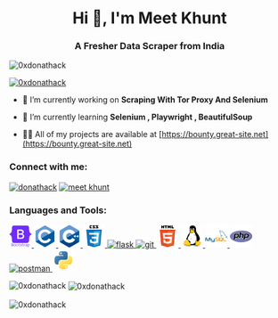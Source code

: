 <h1 align="center">Hi 👋, I'm Meet Khunt</h1>
<h3 align="center">A Fresher Data Scraper from India</h3>

<p align="left"> <img src="https://komarev.com/ghpvc/?username=0xdonathack&label=Profile%20views&color=0e75b6&style=flat" alt="0xdonathack" /> </p>

<p align="left"> <a href="https://twitter.com/0xdonathack" target="blank"><img src="https://img.shields.io/twitter/follow/0xdonathack?logo=twitter&style=for-the-badge" alt="0xdonathack" /></a> </p>

- 🔭 I’m currently working on **Scraping With Tor Proxy And Selenium**

- 🌱 I’m currently learning **Selenium , Playwright , BeautifulSoup**

- 👨‍💻 All of my projects are available at [https://bounty.great-site.net](https://bounty.great-site.net)

<h3 align="left">Connect with me:</h3>
<p align="left">
<a href="https://twitter.com/donathack" target="blank"><img align="center" src="https://raw.githubusercontent.com/rahuldkjain/github-profile-readme-generator/master/src/images/icons/Social/twitter.svg" alt="donathack" height="30" width="40" /></a>
<a href="https://linkedin.com/in/meet khunt" target="blank"><img align="center" src="https://raw.githubusercontent.com/rahuldkjain/github-profile-readme-generator/master/src/images/icons/Social/linked-in-alt.svg" alt="meet khunt" height="30" width="40" /></a>
</p>

<h3 align="left">Languages and Tools:</h3>
<p align="left"> <a href="https://getbootstrap.com" target="_blank" rel="noreferrer"> <img src="https://raw.githubusercontent.com/devicons/devicon/master/icons/bootstrap/bootstrap-plain-wordmark.svg" alt="bootstrap" width="40" height="40"/> </a> <a href="https://www.cprogramming.com/" target="_blank" rel="noreferrer"> <img src="https://raw.githubusercontent.com/devicons/devicon/master/icons/c/c-original.svg" alt="c" width="40" height="40"/> </a> <a href="https://www.w3schools.com/cpp/" target="_blank" rel="noreferrer"> <img src="https://raw.githubusercontent.com/devicons/devicon/master/icons/cplusplus/cplusplus-original.svg" alt="cplusplus" width="40" height="40"/> </a> <a href="https://www.w3schools.com/css/" target="_blank" rel="noreferrer"> <img src="https://raw.githubusercontent.com/devicons/devicon/master/icons/css3/css3-original-wordmark.svg" alt="css3" width="40" height="40"/> </a> <a href="https://flask.palletsprojects.com/" target="_blank" rel="noreferrer"> <img src="https://www.vectorlogo.zone/logos/pocoo_flask/pocoo_flask-icon.svg" alt="flask" width="40" height="40"/> </a> <a href="https://git-scm.com/" target="_blank" rel="noreferrer"> <img src="https://www.vectorlogo.zone/logos/git-scm/git-scm-icon.svg" alt="git" width="40" height="40"/> </a> <a href="https://www.w3.org/html/" target="_blank" rel="noreferrer"> <img src="https://raw.githubusercontent.com/devicons/devicon/master/icons/html5/html5-original-wordmark.svg" alt="html5" width="40" height="40"/> </a> <a href="https://www.linux.org/" target="_blank" rel="noreferrer"> <img src="https://raw.githubusercontent.com/devicons/devicon/master/icons/linux/linux-original.svg" alt="linux" width="40" height="40"/> </a> <a href="https://www.mysql.com/" target="_blank" rel="noreferrer"> <img src="https://raw.githubusercontent.com/devicons/devicon/master/icons/mysql/mysql-original-wordmark.svg" alt="mysql" width="40" height="40"/> </a> <a href="https://www.php.net" target="_blank" rel="noreferrer"> <img src="https://raw.githubusercontent.com/devicons/devicon/master/icons/php/php-original.svg" alt="php" width="40" height="40"/> </a> <a href="https://postman.com" target="_blank" rel="noreferrer"> <img src="https://www.vectorlogo.zone/logos/getpostman/getpostman-icon.svg" alt="postman" width="40" height="40"/> </a> <a href="https://www.python.org" target="_blank" rel="noreferrer"> <img src="https://raw.githubusercontent.com/devicons/devicon/master/icons/python/python-original.svg" alt="python" width="40" height="40"/> </a> </p>

<p><img align="left" src="https://github-readme-stats.vercel.app/api/top-langs?username=0xdonathack&show_icons=true&locale=en&layout=compact" alt="0xdonathack" /></p>

<p>&nbsp;<img align="center" src="https://github-readme-stats.vercel.app/api?username=0xdonathack&show_icons=true&locale=en" alt="0xdonathack" /></p>

<p><img align="center" src="https://github-readme-streak-stats.herokuapp.com/?user=0xdonathack&" alt="0xdonathack" /></p>
